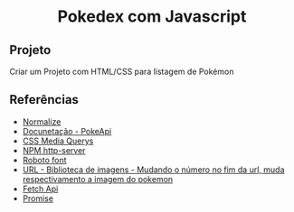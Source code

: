 <h1 align="center">Pokedex com Javascript</h1>


## Projeto 

Criar um Projeto com HTML/CSS para listagem de Pokémon


## Referências

- [Normalize](https://cdnjs.com/libraries/normalize)
- [Docunetação - PokeApi](https://pokeapi.co/docs/v2)
- [CSS Media Querys](https://www.w3schools.com/css/css3_mediaqueries_ex.asp)
- [NPM http-server](https://www.npmjs.com/package/http-server)
- [Roboto font](https://fonts.google.com/specimen/Roboto)
- [URL - Biblioteca de imagens - Mudando o número no fim da url, muda respectivamento a imagem do pokemon](https://raw.githubusercontent.com/PokeAPI/sprites/master/sprites/pokemon/other/dream-world/1.svg)
- [Fetch Api](https://developer.mozilla.org/en-US/docs/Web/API/Fetch_API)
- [Promise](https://developer.mozilla.org/en-US/docs/Web/JavaScript/Reference/Global_Objects/Promise)
